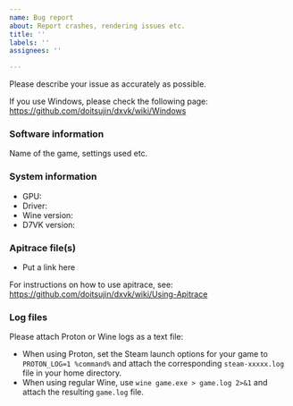 ```yaml
---
name: Bug report
about: Report crashes, rendering issues etc.
title: ''
labels: ''
assignees: ''

---
```


Please describe your issue as accurately as possible.

If you use Windows, please check the following page: https://github.com/doitsujin/dxvk/wiki/Windows

### Software information
Name of the game, settings used etc.

### System information
- GPU:
- Driver:
- Wine version: 
- D7VK version: 

### Apitrace file(s)
- Put a link here

For instructions on how to use apitrace, see: https://github.com/doitsujin/dxvk/wiki/Using-Apitrace

### Log files
Please attach Proton or Wine logs as a text file:
- When using Proton, set the Steam launch options for your game to `PROTON_LOG=1 %command%` and attach the corresponding `steam-xxxxx.log` file in your home directory.
- When using regular Wine, use `wine game.exe > game.log 2>&1` and attach the resulting `game.log` file.
